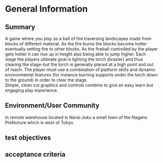 # General Information
## Summary
A game where you play as a ball of fire traversing landscapes made from blocks of different material. As the fire burns the blocks become hotter eventually setting fire to other blocks. As the fireball controlled by the player gets hotter it can rise up in height also being able to jump higher. Each stage the players ultimate goal is lighting the torch (brazier) and thus clearing the stage-but the torch is generally placed at a high point and out of reach. The player must use a combination of platform skills and dynamic environmental features (for instance burning supports under the torch down to the ground) in order to clear the stage.  
Simple, clean cut graphics and controls combine to give an easy learn but engaging play experience.
## Environment/User Community
In remote warehouse located in Narai-Juku a small town of the Nagano Prefecture which is west of Tokyo. 
## test objectives

## acceptance criteria

